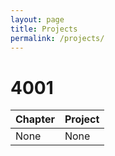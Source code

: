 ```yaml
---
layout: page
title: Projects
permalink: /projects/
---
```


# 4001

| Chapter            | Project |                           
|:-------------------|:--------|
| None | None |